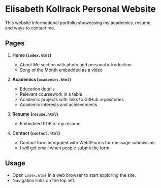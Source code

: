 # Elisabeth Kollrack Personal Website

This website informational portfolio showcasing my academics, resume, and ways to contact me. 
## Pages
1. **Home (`index.html`)**  
   - About Me section with photo and personal introduction  
   - Song of the Month embedded as a video  

2. **Academics (`academics.html`)**  
   - Education details  
   - Relevant coursework in a table  
   - Academic projects with links to GitHub repositories  
   - Academic interests and achievements  

3. **Resume (`resume.html`)**  
   - Embedded PDF of my resume

4. **Contact (`contact.html`)**  
   - Contact form integrated with Web3Forms for message submission
   - I will get email when people submit the form

## Usage
- Open `index.html` in a web browser to start exploring the site.  
- Navigation links on the top left.  
